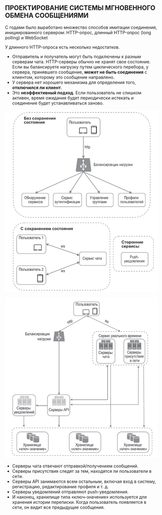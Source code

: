 ## ПРОЕКТИРОВАНИЕ СИСТЕМЫ МГНОВЕННОГО ОБМЕНА СООБЩЕНИЯМИ


С годами было выработано множество способов имитации соединения, инициированного сервером: HTTP-опрос, длинный HTTP-опрос (long polling) и WebSocket

У длинного HTTP-опроса есть несколько недостатков.
- Отправитель и получатель могут быть подключены к разным серверам чата. HTTP-серверы обычно не хранят свое состояние. Если вы балансируете нагрузку путем циклического перебора, у сервера, принявшего сообщение, **может не быть соединения** с клиентом, которому это сообщение направлено.
- У сервера нет хорошего механизма для определения того, **отключился ли клиент**.
- Это **неэффективный подход**. Если пользователь не слишком активен, время ожидания будет периодически истекать и соединение будет устанавливаться заново.

![img.png](../../../../../../../resources/pictures/img_32.png)

![img.png](../../../../../../../resources/pictures/img_33.png)

- Серверы чата отвечают отправкой/получением сообщений.
- Серверы присутствия следят за тем, находятся ли пользователи в сети.
- Серверы API занимаются всем остальным, включая вход в систему, регистрацию, редактирование профиля и т. д.
- Серверы уведомлений отправляют push-уведомления.
- И наконец, хранилище типа «ключ–значение» используется для хранения истории переписки. Когда пользователь появляется в сети, он видит все предыдущие сообщения.



